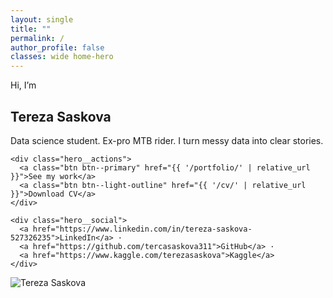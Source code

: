 ```yaml
---
layout: single
title: ""
permalink: /
author_profile: false
classes: wide home-hero
---
```


<section class="hero">
  <div class="hero__content">
    <p class="eyebrow">Hi, I’m</p>
    <h1>Tereza <span class="accent">Saskova</span></h1>
    <p class="lead">Data science student. Ex-pro MTB rider. I turn messy data into clear stories.</p>

    <div class="hero__actions">
      <a class="btn btn--primary" href="{{ '/portfolio/' | relative_url }}">See my work</a>
      <a class="btn btn--light-outline" href="{{ '/cv/' | relative_url }}">Download CV</a>
    </div>

    <div class="hero__social">
      <a href="https://www.linkedin.com/in/tereza-saskova-527326235">LinkedIn</a> ·
      <a href="https://github.com/tercasaskova311">GitHub</a> ·
      <a href="https://www.kaggle.com/terezasaskova">Kaggle</a>
    </div>
  </div>

  <div class="hero__image">
    <img src="{{ '/images/profile.jpg' | relative_url }}" alt="Tereza Saskova">
  </div>
</section>

